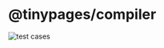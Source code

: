 # @tinypages/compiler

![test cases](https://github.com/Borrus-sudo/tinypages/actions/workflows/test.yml/badge.svg)
